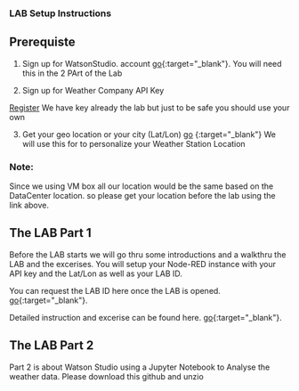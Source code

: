 
### LAB Setup Instructions

## Prerequiste 
1. Sign up for WatsonStudio. account 
[go](https://dataplatform.cloud.ibm.com/registration/stepone){:target="_blank"}.
You will need this in the 2 PArt of the Lab 

2. Sign up for Weather Company API Key

<a href="https://callforcode.weather.com/register" target="_blank2">Register</a>
We have key already the lab but just to be safe you should use your own

3. Get your geo location or your city (Lat/Lon)
[go](https://https://developer.mapquest.com/documentation/tools/latitude-longitude-finder/) {:target="_blank"}
We will use this for to personalize your Weather Station Location 

### Note: 
Since we using VM box all our location would be the same based on the DataCenter location.
so please get your location before the lab using the link above.


## The LAB Part 1
Before the LAB starts we will go thru some introductions and a walkthru the LAB and the excerises.
You will setup your Node-RED instance with your API key and the Lat/Lon as well as your LAB ID.

You can request the LAB ID here once the LAB is opened.
[go](https://thinklab1239.mybluemix.net/claimid){:target="_blank"}.

Detailed instruction and excerise can be found here.
[go](https://github.com/markusvankempen/ThinkLab1239/blob/master/instructions/Lab1239-PartOne.pdf){:target="_blank"}.

## The LAB Part 2
Part 2 is about Watson Studio using a Jupyter Notebook to Analyse the weather data.
Please download this github and unzio
